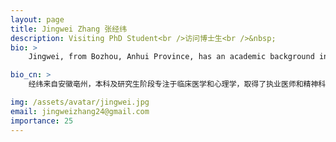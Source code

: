 ```yaml
---
layout: page
title: Jingwei Zhang 张经纬
description: Visiting PhD Student<br />访问博士生<br />&nbsp;
bio: >
    Jingwei, from Bozhou, Anhui Province, has an academic background in clinical medicine and psychology and holds qualifications as a practicing physician and attending psychiatrist. He is currently pursuing a Ph.D. at the Max Planck Institute of Psychiatry (registered at the Technical University of Munich), focusing on the role of stress in mental disorders. Joining the COmics Lab via the SUSTech Fellow program, he applies single-cell and spatial transcriptomics to deepen his research. In his free time, Jingwei enjoys reading, traveling, spending time with friends over meals, and playing Honor of Kings. He values a peaceful, lively lifestyle and, despite being a bit socially anxious, he is always open to meeting new people. If you have interesting gatherings or events, feel free to invite him along!

bio_cn: >
    经纬来自安徽亳州，本科及研究生阶段专注于临床医学和心理学，取得了执业医师和精神科主治医师资格。因对神经精神疾病机制的兴趣，他现于德国马普精神病学研究所（慕尼黑工业大学注册）攻读博士，研究压力应激在精神疾病中的作用。他很荣幸通过SUSTech Fellow项目加入COmics Lab，利用单细胞与空间转录组技术拓展研究深度。工作之余，他喜欢阅读、旅游、与朋友聚餐聊天，爱玩《王者荣耀》。他向往平静又富有烟火气息的生活，虽有些社恐，但期待结识新朋友。如果有有趣的聚会，欢迎邀约！

img: /assets/avatar/jingwei.jpg
email: jingweizhang24@gmail.com
importance: 25
---
```


